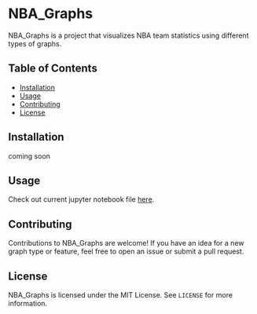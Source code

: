 # NBA_Graphs

NBA_Graphs is a project that visualizes NBA team statistics using different types of graphs.

## Table of Contents

- [Installation](#installation)
- [Usage](#usage)
- [Contributing](#contributing)
- [License](#license)

## Installation

coming soon

## Usage

Check out current jupyter notebook file [here](https://github.com/gporceng/NBA_Graphs/blob/main/career_graphs.ipynb).

## Contributing

Contributions to NBA_Graphs are welcome! If you have an idea for a new graph type or feature, feel free to open an issue or submit a pull request.

## License

NBA_Graphs is licensed under the MIT License. See `LICENSE` for more information.
